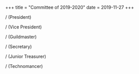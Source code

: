 +++
title = "Committee of 2019-2020"
date = 2019-11-27 
+++

/ (President)

/ (Vice President)

/  (Guildmaster)

/ (Secretary)

/ (Junior Treasurer)

/ (Technomancer)
